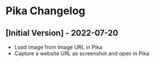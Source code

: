 # Pika Changelog

## [Initial Version] - 2022-07-20

- Load image from Image URL in Pika
- Capture a website URL as screenshot and open in Pika